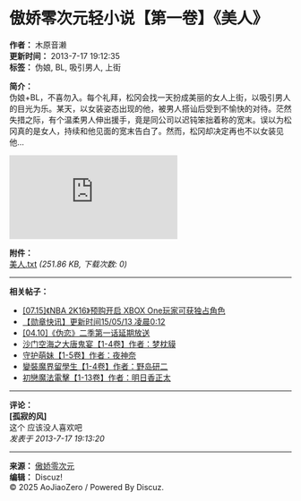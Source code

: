 # 傲娇零次元轻小说【第一卷】《美人》

**作者：** 木原音濑  
**更新时间：** 2013-7-17 19:12:35  
**标签：** 伪娘, BL, 吸引男人, 上街

**简介：**  
伪娘+BL，不喜勿入。每个礼拜，松冈会找一天扮成美丽的女人上街，以吸引男人的目光为乐。某天，以女装姿态出现的他，被男人搭讪后受到不愉快的对待。茫然失措之际，有个温柔男人伸出援手，竟是同公司以迟钝笨拙着称的宽末。误以为松冈真的是女人，持续和他见面的宽末告白了。然而，松冈却决定再也不以女装见他…

![美人](https://uc.aojiaozero.com/uc_server/avatar.php?uid=0&size=small&ts=1)

**附件：**  
[美人.txt](forum.php?mod=attachment&aid=ODIyNDF8MWUyYjNmZDJ8MTc0MDc1MDAwNXwwfDIzNjU3) _(251.86 KB, 下载次数: 0)_

---

**相关帖子：**

- [\[07.15\]《NBA 2K16》预购开启 XBOX One玩家可获独占角色](thread-219505-1-1.html)
- [【勋章快讯】更新时间15/05/13 凌晨0:12](thread-215988-1-1.html)
- [\[04.10\]《伪恋》二季第一话延期放送](thread-214466-1-1.html)
- [沙门空海之大唐鬼宴【1-4卷】作者：梦枕貘](thread-24152-1-1.html)
- [守护萌妹【1-5卷】作者：夜神奈](thread-24150-1-1.html)
- [變裝魔界留學生【1-4卷】作者：野岛研二](thread-23927-1-1.html)
- [初戀魔法電擊【1-13卷】作者：明日香正太](thread-23926-1-1.html)

--- 

**评论：**  
**[孤寂的风]**  
这个 应该没人喜欢吧  
_发表于 2013-7-17 19:13:20_

---

**来源：** [傲娇零次元](https://www.aojiaozero.com)  
**编辑：** Discuz!  
© 2025 AoJiaoZero / Powered By Discuz.